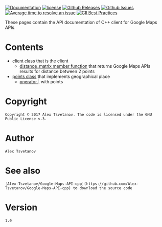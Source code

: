 [![Documentation](https://img.shields.io/badge/docs-doxygen-blue.svg)](https://rawgit.com/Alex-Tsvetanov/Google-Maps-API-cpp/master/doc/html/index.html)
[![license](https://img.shields.io/badge/License-GPL%20v3-blue.svg)](https://github.com/Alex-Tsvetanov/Google-Maps-API-cpp/blob/master/LICENSE)
[![Github Releases](https://img.shields.io/github/release/Alex-Tsvetanov/Google-Maps-API-cpp.svg)](https://github.com/Alex-Tsvetanov/Google-Maps-API-cpp/releases)
[![Github Issues](https://img.shields.io/github/issues/Alex-Tsvetanov/Google-Maps-API-cpp.svg)](http://github.com/Alex-Tsvetanov/Google-Maps-API-cpp/issues)
[![Average time to resolve an issue](http://isitmaintained.com/badge/resolution/Alex-Tsvetanov/Google-Maps-API-cpp.svg)](http://isitmaintained.com/project/Alex-Tsvetanov/Google-Maps-API-cpp "Average time to resolve an issue")
[![CII Best Practices](https://bestpractices.coreinfrastructure.org/projects/980/badge)](https://bestpractices.coreinfrastructure.org/projects/980)

These pages contain the API documentation of C++ client for Google Maps APIs.

# Contents
* [client class](./a00047.html) that is the client
	* [distance_matrix member function](./a00047.html#ac6a0c1904a585c4eb930c17e3dcf2ce9) that returns Google Maps APIs results for distance between 2 points
* [points class](./a00063.html) that implements geographical place
	* [operator |](./a00039.html) with points

# Copyright
    Copyright © 2017 Alex Tsvetanov. The code is licensed under the GNU Public License v.3.

# Author
    Alex Tsvetanov

# See also
    [Alex-Tsvetanov/Google-Maps-API-cpp](https://github.com/Alex-Tsvetanov/Google-Maps-API-cpp) to download the source code

# Version
    1.0 
